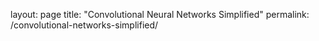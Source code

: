 layout: page
title: "Convolutional Neural Networks Simplified"
permalink: /convolutional-networks-simplified/
